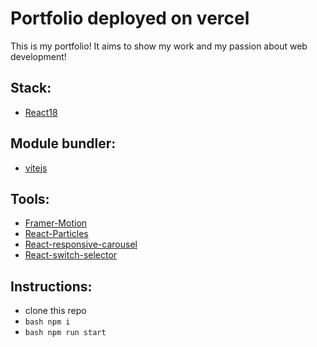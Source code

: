 # Portfolio deployed on vercel
This is my portfolio! It aims to show my work and my passion about web development!

## Stack: 
- [React18](https://react.dev/)

## Module bundler: 
- [vitejs](https://vitejs.dev/)

## Tools:
- [Framer-Motion](https://www.npmjs.com/package/framer-motion) 
- [React-Particles](https://www.npmjs.com/package/react-particles) 
- [React-responsive-carousel](https://www.npmjs.com/package/react-responsive-carousel)
- [React-switch-selector](https://www.npmjs.com/package/react-switch-selector)

## Instructions:
- clone this repo
- ```bash npm i ```
- ```bash npm run start ```